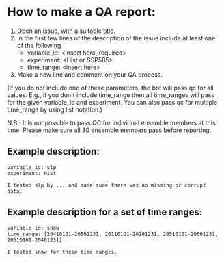 # How to make a QA report:

1. Open an issue, with a suitable title.
2. In the first few lines of the description of the issue include at least one of the following
   - variable_id: \<insert here, required\>
   - experiment: \<Hist or SSP585\>
   - time_range: \<insert here\>
3. Make a new line and comment on your QA process.

(If you do not include one of these parameters, the bot will pass qc for all values. E.g., if you don't include time_range then all time_ranges will pass for the given variable_id and experiment. You can also pass qc for multiple time_range by using list notation.)

N.B.: It is not possible to pass QC for individual ensemble members at this time. Please make sure all 30 ensemble members pass before reporting.

## Example description:

```
variable_id: slp
experiment: Hist

I tested slp by ... and made sure there was no missing or corrupt data.
```

## Example description for a set of time ranges:

```
variable_id: snow
time_range: [20410101-20501231, 20110101-20201231, 20510101-20601231, 20310101-20401231]

I tested snow for these time ranges.
```

